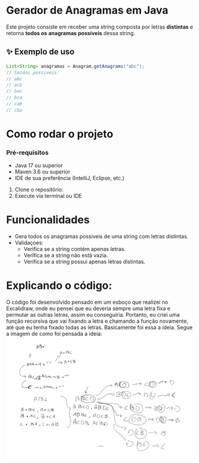 # Gerador de Anagramas em Java

Este projeto consiste em receber uma string composta por letras **distintas** e retorna **todos os anagramas possíveis** dessa string.

## ✨ Exemplo de uso

```java
List<String> anagramas = Anagram.getAnagrams("abc");
// Saídas possiveis:
// abc
// acb
// bac
// bca
// cab
// cba
```
# Como rodar o projeto
### Pré-requisitos
- Java 17 ou superior
- Maven 3.6 ou superior
- IDE de sua preferência (IntelliJ, Eclipse, etc.)

1. Clone o repositório:
2. Execute via terminal ou IDE

# Funcionalidades
- Gera todos os anagramas possíveis de uma string com letras distintas.
- Validaçoes:
    - Verifica se a string contém apenas letras.
    - Verifica se a string não está vazia.
    - Verifica se a string possui apenas letras distintas.
# Explicando o código:

O código foi desenvolvido pensado em um esboço que realizei no Excalidraw, onde eu pensei que
eu deveria sempre uma letra fixa e permutar as outras letras, assim eu conseguiria. Portanto,
eu criei uma função recursiva que vai fixando a letra e chamando a função novamente, até que
eu tenha fixado todas as letras. Basicamente foi essa a ideia. Segue a imagem de como foi pensada a 
ideia: ![esboço](img.png)